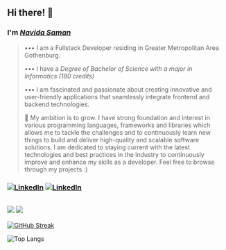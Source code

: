 ## Hi there! 👋
### I'm [_Navida Saman_](https://navidasaman.github.io/navidasaman-web-portfolio/)

> ••• I am a Fullstack Developer residing in Greater Metropolitan Area Gothenburg.
> 
> ••• I have a _Degree of Bachelor of Science with a major in Informatics (180 credits)_
>
> ••• I am fascinated and passionate about creating innovative and user-friendly applications that seamlessly integrate frontend and backend technologies.
>
> 🦾 My ambition is to grow. I have strong foundation and interest in various programming languages, frameworks and libraries which allows me to tackle the challenges and to continuously learn new things to build and deliver high-quality and scalable software solutions. I am dedicated to staying current with the latest technologies and best practices in the industry to continuously improve and enhance my skills as a developer. Feel free to browse through my projects :)

### [<img alt="LinkedIn" src="https://img.shields.io/badge/LinkedIn-%230E76A8.svg?&style=for-the-badge&logo=LinkedIn&logoColor=white" />](https://linkedin.com/in/navidasaman) [<img alt="LinkedIn" src="https://img.shields.io/badge/🌐_Web_Portfolio-%230E76A8.svg?style=for-the-badge" />](https://navidasaman.github.io/navidasaman-web-portfolio) 

<br>
<div align="left">
    <img src="https://skillicons.dev/icons?i=html,css,java,react,typescript,javascript,mysql,vscode,github,tailwind,git" />
    <img src="https://skillicons.dev/icons?i=python,php,cpp,bootstrap,d3,androidstudio,jest,postman,pycharm,regex,sass," />
</div>
<br>
<div text-align="center">
<a href="https://git.io/streak-stats"><img src="https://streak-stats.demolab.com?user=navidasaman&theme=cobalt&card_width=610" alt="GitHub Streak" /></a>

![Top Langs](https://github-readme-stats.vercel.app/api/top-langs/?username=navidasaman&hide_progress=true&theme=github_dark&show_icons=true&card_width=610)
</div>
